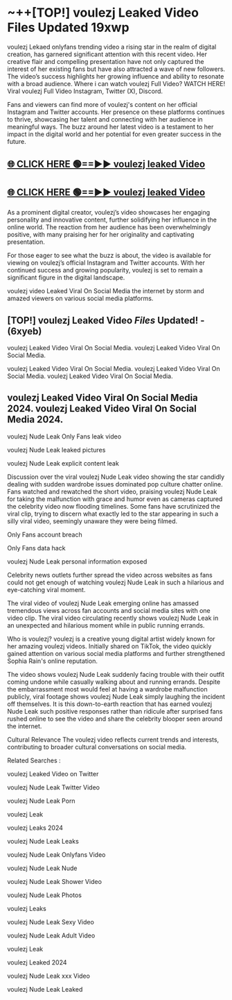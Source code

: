 # ~++[TOP!] voulezj Leaked Video Files Updated 19xwp

 voulezj Lekaed onlyfans trending video a rising star in the realm of digital creation, has garnered significant attention with this recent video. Her creative flair and compelling presentation have not only captured the interest of her existing fans but have also attracted a wave of new followers. The video’s success highlights her growing influence and ability to resonate with a broad audience.
Where i can watch  voulezj Full Video? WATCH HERE! Viral  voulezj Full Video Instagram, Twitter (X), Discord.


Fans and viewers can find more of  voulezj's content on her official Instagram and Twitter accounts. Her presence on these platforms continues to thrive, showcasing her talent and connecting with her audience in meaningful ways. The buzz around her latest video is a testament to her impact in the digital world and her potential for even greater success in the future.


## [🌐 CLICK HERE 🟢==►►  voulezj leaked Video ](https://onlyclips.site?title=voulezj&ref=git)

## [🌐 CLICK HERE 🟢==►►  voulezj leaked Video ](https://onlyclips.site?title=voulezj&ref=git)


As a prominent digital creator,  voulezj’s video showcases her engaging personality and innovative content, further solidifying her influence in the online world. The reaction from her audience has been overwhelmingly positive, with many praising her for her originality and captivating presentation.

For those eager to see what the buzz is about, the video is available for viewing on  voulezj’s official Instagram and Twitter accounts. With her continued success and growing popularity,  voulezj is set to remain a significant figure in the digital landscape.


  voulezj video Leaked Viral On Social Media the internet by storm and amazed viewers on various social media platforms.


## [TOP!]  voulezj Leaked Video *Files* Updated! - (6xyeb) 

 voulezj Leaked Video Viral On Social Media. voulezj Leaked Video Viral On Social Media.

 voulezj Leaked Video Viral On Social Media. voulezj Leaked Video Viral On Social Media. voulezj Leaked Video Viral On Social Media.


##  voulezj Leaked Video Viral On Social Media 2024. voulezj Leaked Video Viral On Social Media 2024.
 voulezj Nude Leak Only Fans leak video

 voulezj Nude Leak leaked pictures

 voulezj Nude Leak explicit content leak

Discussion over the viral  voulezj Nude Leak video showing the star candidly dealing with sudden wardrobe issues dominated pop culture chatter online. Fans watched and rewatched the short video, praising  voulezj Nude Leak for taking the malfunction with grace and humor even as cameras captured the celebrity video now flooding timelines. Some fans have scrutinized the viral clip, trying to discern what exactly led to the star appearing in such a silly viral video, seemingly unaware they were being filmed.


Only Fans account breach

Only Fans data hack

 voulezj Nude Leak personal information exposed

Celebrity news outlets further spread the video across websites as fans could not get enough of watching  voulezj Nude Leak in such a hilarious and eye-catching viral moment.


The viral video of  voulezj Nude Leak emerging online has amassed tremendous views across fan accounts and social media sites with one video clip. The viral video circulating recently shows  voulezj Nude Leak in an unexpected and hilarious moment while in public running errands.


Who is  voulezj?  voulezj is a creative young digital artist widely known for her amazing  voulezj videos. Initially shared on TikTok, the video quickly gained attention on various social media platforms and further strengthened Sophia Rain's online reputation.

The video shows  voulezj Nude Leak suddenly facing trouble with their outfit coming undone while casually walking about and running errands. Despite the embarrassment most would feel at having a wardrobe malfunction publicly, viral footage shows  voulezj Nude Leak simply laughing the incident off themselves. It is this down-to-earth reaction that has earned  voulezj Nude Leak such positive responses rather than ridicule after surprised fans rushed online to see the video and share the celebrity blooper seen around the internet.

Cultural Relevance The  voulezj video reflects current trends and interests, contributing to broader cultural conversations on social media.

Related Searches :

 voulezj Leaked Video on Twitter

 voulezj Nude Leak Twitter Video

 voulezj Nude Leak Porn

 voulezj Leak 

 voulezj Leaks 2024

 voulezj Nude Leak Leaks

 voulezj Nude Leak Onlyfans Video

 voulezj Nude Leak Nude

 voulezj Nude Leak Shower Video

 voulezj Nude Leak Photos

 voulezj Leaks

 voulezj Nude Leak Sexy Video

 voulezj Nude Leak Adult Video

 voulezj Leak

 voulezj Leaked 2024

 voulezj Nude Leak xxx Video

 voulezj Nude Leak Leaked